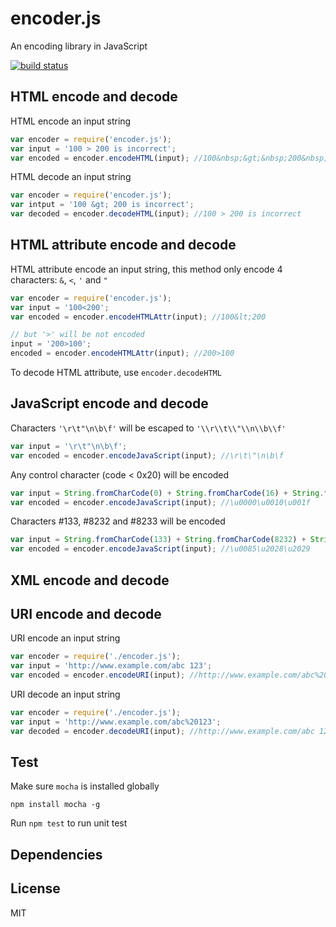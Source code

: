 encoder.js
=======

An encoding library in JavaScript

[![build status](https://travis-ci.org/liushuping/encoder.js.svg)](https://travis-ci.org/liushuping/encoder.js.svg)

## HTML encode and decode
HTML encode an input string
```javascript
var encoder = require('encoder.js');
var input = '100 > 200 is incorrect';
var encoded = encoder.encodeHTML(input); //100&nbsp;&gt;&nbsp;200&nbsp;is&nbsp;incorrect
```

HTML decode an input string
```javascript
var encoder = require('encoder.js');
var intput = '100 &gt; 200 is incorrect';
var decoded = encoder.decodeHTML(input); //100 > 200 is incorrect
```

## HTML attribute encode and decode
HTML attribute encode an input string, this method only encode 4 characters: `&`, `<`, `'` and `"`
```javascript
var encoder = require('encoder.js');
var input = '100<200';
var encoded = encoder.encodeHTMLAttr(input); //100&lt;200

// but '>' will be not encoded
input = '200>100';
encoded = encoder.encodeHTMLAttr(input); //200>100
```
To decode HTML attribute, use `encoder.decodeHTML`

## JavaScript encode and decode
Characters `'\r\t"\n\b\f'` will be escaped to `'\\r\\t\\"\\n\\b\\f'`
```javascript
var input = '\r\t"\n\b\f';
var encoded = encoder.encodeJavaScript(input); //\r\t\"\n\b\f
```
Any control character (code < 0x20) will be encoded
```javascript
var input = String.fromCharCode(0) + String.fromCharCode(16) + String.fromCharCode(31);
var encoded = encoder.encodeJavaScript(input); //\u0000\u0010\u001f
```
Characters #133, #8232 and #8233 will be encoded
```javascript
var input = String.fromCharCode(133) + String.fromCharCode(8232) + String.fromCharCode(8233);
var encoded = encoder.encodeJavaScript(input); //\u0085\u2028\u2029
```

## XML encode and decode

## URI encode and decode
URI encode an input string
```javascript
var encoder = require('./encoder.js');
var input = 'http://www.example.com/abc 123';
var encoded = encoder.encodeURI(input); //http://www.example.com/abc%20123
```

URI decode an input string
```javascript
var encoder = require('./encoder.js');
var input = 'http://www.example.com/abc%20123';
var decoded = encoder.decodeURI(input); //http://www.example.com/abc 123
```

## Test
Make sure `mocha` is installed globally
```
npm install mocha -g
```
Run `npm test` to run unit test

## Dependencies

## License
MIT
